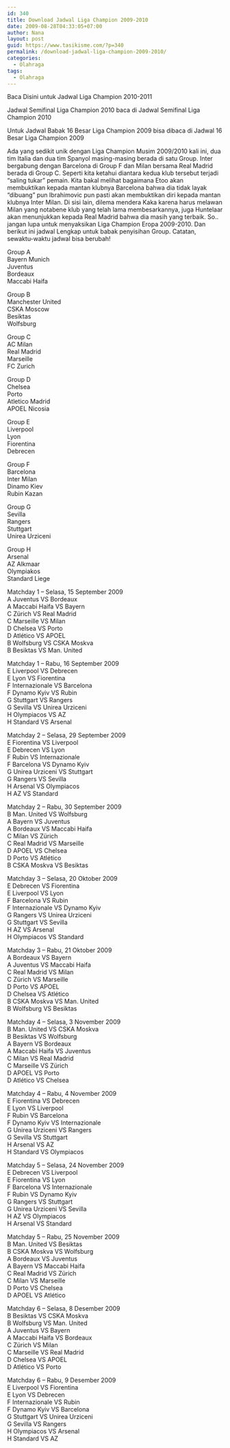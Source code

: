 ```yaml
---
id: 340
title: Download Jadwal Liga Champion 2009-2010
date: 2009-08-28T04:33:05+07:00
author: Nana
layout: post
guid: https://www.tasikisme.com/?p=340
permalink: /download-jadwal-liga-champion-2009-2010/
categories:
  - Olahraga
tags:
  - Olahraga
---
```

Baca Disini untuk Jadwal Liga Champion 2010-2011

Jadwal Semifinal Liga Champion 2010 baca di Jadwal Semifinal Liga Champion 2010

Untuk Jadwal Babak 16 Besar Liga Champion 2009 bisa dibaca di Jadwal 16 Besar Liga Champion 2009

Ada yang sedikit unik dengan Liga Champion Musim 2009/2010 kali ini, dua tim Italia dan dua tim Spanyol masing-masing berada di satu Group. Inter bergabung dengan Barcelona di Group F dan Milan bersama Real Madrid berada di Group C. Seperti kita ketahui diantara kedua klub tersebut terjadi “saling tukar” pemain. Kita bakal melihat bagaimana Etoo akan membuktikan kepada mantan klubnya Barcelona bahwa dia tidak layak “dibuang” pun Ibrahimovic pun pasti akan membuktikan diri kepada mantan klubnya Inter Milan. Di sisi lain, dilema mendera Kaka karena harus melawan Milan yang notabene klub yang telah lama membesarkannya, juga Huntelaar akan menunjukkan kepada Real Madrid bahwa dia masih yang terbaik. So.. jangan lupa untuk menyaksikan Liga Champion Eropa 2009-2010. Dan berikut ini jadwal Lengkap untuk babak penyisihan Group. Catatan, sewaktu-waktu jadwal bisa berubah!

Group A  
Bayern Munich  
Juventus  
Bordeaux  
Maccabi Haifa

Group B  
Manchester United  
CSKA Moscow  
Besiktas  
Wolfsburg

Group C  
AC Milan  
Real Madrid  
Marseille  
FC Zurich

Group D  
Chelsea  
Porto  
Atletico Madrid  
APOEL Nicosia

Group E  
Liverpool  
Lyon  
Fiorentina  
Debrecen

Group F  
Barcelona  
Inter Milan  
Dinamo Kiev  
Rubin Kazan

Group G  
Sevilla  
Rangers  
Stuttgart  
Unirea Urziceni

Group H  
Arsenal  
AZ Alkmaar  
Olympiakos  
Standard Liege

Matchday 1 &#8211; Selasa, 15 September 2009  
A Juventus VS Bordeaux  
A Maccabi Haifa VS Bayern  
C Zürich VS Real Madrid  
C Marseille VS Milan  
D Chelsea VS Porto  
D Atlético VS APOEL  
B Wolfsburg VS CSKA Moskva  
B Besiktas VS Man. United

Matchday 1 &#8211; Rabu, 16 September 2009  
E Liverpool VS Debrecen  
E Lyon VS Fiorentina  
F Internazionale VS Barcelona  
F Dynamo Kyiv VS Rubin  
G Stuttgart VS Rangers  
G Sevilla VS Unirea Urziceni  
H Olympiacos VS AZ  
H Standard VS Arsenal

Matchday 2 &#8211; Selasa, 29 September 2009  
E Fiorentina VS Liverpool  
E Debrecen VS Lyon  
F Rubin VS Internazionale  
F Barcelona VS Dynamo Kyiv  
G Unirea Urziceni VS Stuttgart  
G Rangers VS Sevilla  
H Arsenal VS Olympiacos  
H AZ VS Standard

Matchday 2 &#8211; Rabu, 30 September 2009  
B Man. United VS Wolfsburg  
A Bayern VS Juventus  
A Bordeaux VS Maccabi Haifa  
C Milan VS Zürich  
C Real Madrid VS Marseille  
D APOEL VS Chelsea  
D Porto VS Atlético  
B CSKA Moskva VS Besiktas

Matchday 3 &#8211; Selasa, 20 Oktober 2009  
E Debrecen VS Fiorentina  
E Liverpool VS Lyon  
F Barcelona VS Rubin  
F Internazionale VS Dynamo Kyiv  
G Rangers VS Unirea Urziceni  
G Stuttgart VS Sevilla  
H AZ VS Arsenal  
H Olympiacos VS Standard

Matchday 3 &#8211; Rabu, 21 Oktober 2009  
A Bordeaux VS Bayern  
A Juventus VS Maccabi Haifa  
C Real Madrid VS Milan  
C Zürich VS Marseille  
D Porto VS APOEL  
D Chelsea VS Atlético  
B CSKA Moskva VS Man. United  
B Wolfsburg VS Besiktas

Matchday 4 &#8211; Selasa, 3 November 2009  
B Man. United VS CSKA Moskva  
B Besiktas VS Wolfsburg  
A Bayern VS Bordeaux  
A Maccabi Haifa VS Juventus  
C Milan VS Real Madrid  
C Marseille VS Zürich  
D APOEL VS Porto  
D Atlético VS Chelsea

Matchday 4 &#8211; Rabu, 4 November 2009  
E Fiorentina VS Debrecen  
E Lyon VS Liverpool  
F Rubin VS Barcelona  
F Dynamo Kyiv VS Internazionale  
G Unirea Urziceni VS Rangers  
G Sevilla VS Stuttgart  
H Arsenal VS AZ  
H Standard VS Olympiacos

Matchday 5 &#8211; Selasa, 24 November 2009  
E Debrecen VS Liverpool  
E Fiorentina VS Lyon  
F Barcelona VS Internazionale  
F Rubin VS Dynamo Kyiv  
G Rangers VS Stuttgart  
G Unirea Urziceni VS Sevilla  
H AZ VS Olympiacos  
H Arsenal VS Standard

Matchday 5 &#8211; Rabu, 25 November 2009  
B Man. United VS Besiktas  
B CSKA Moskva VS Wolfsburg  
A Bordeaux VS Juventus  
A Bayern VS Maccabi Haifa  
C Real Madrid VS Zürich  
C Milan VS Marseille  
D Porto VS Chelsea  
D APOEL VS Atlético

Matchday 6 &#8211; Selasa, 8 Desember 2009  
B Besiktas VS CSKA Moskva  
B Wolfsburg VS Man. United  
A Juventus VS Bayern  
A Maccabi Haifa VS Bordeaux  
C Zürich VS Milan  
C Marseille VS Real Madrid  
D Chelsea VS APOEL  
D Atlético VS Porto

Matchday 6 &#8211; Rabu, 9 Desember 2009  
E Liverpool VS Fiorentina  
E Lyon VS Debrecen  
F Internazionale VS Rubin  
F Dynamo Kyiv VS Barcelona  
G Stuttgart VS Unirea Urziceni  
G Sevilla VS Rangers  
H Olympiacos VS Arsenal  
H Standard VS AZ